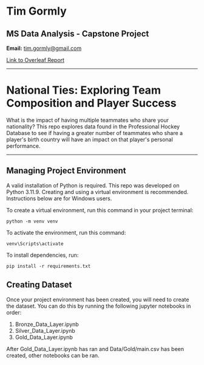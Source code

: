 # Tim Gormly
## MS Data Analysis - Capstone Project
<strong>Email:</strong> tim.gormly@gmail.com

[Link to Overleaf Report](https://www.overleaf.com/read/qgdzxhsjpvdg#9be92b)
<hr>

# National Ties: Exploring Team Composition and Player Success

What is the impact of having multiple teammates who share your nationality? This repo explores data found in the Professional Hockey Database to see if having a greater number of teammates who share a player's birth country will have an impact on that player's personal performance.

<hr>

## Managing Project Environment
A valid installation of Python is required. This repo was developed on Python 3.11.9. Creating and using a virtual environment is recommended. Instructions below are for Windows users.

To create a virtual environment, run this command in your project terminal:
~~~
python -m venv venv
~~~

To activate the environment, run this command:
~~~
venv\Scripts\activate
~~~

To install dependencies, run:
~~~
pip install -r requirements.txt
~~~

## Creating Dataset
Once your project environment has been created, you will need to create the dataset. You can do this by running the following jupyter notebooks in order:
<ol>
<li>Bronze_Data_Layer.ipynb</li>
<li>Silver_Data_Layer.ipynb</li>
<li>Gold_Data_Layer.ipynb</li>
</ol>

After Gold_Data_Layer.ipynb has ran and Data/Gold/main.csv has been created, other notebooks can be ran.